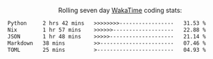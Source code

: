 <p align="center">Rolling seven day <a href="https://wakatime.com/@syrkis"/>WakaTime</a> coding stats:</p>
<!--START_SECTION:waka-->

```txt
Python     2 hrs 42 mins   >>>>>>>>-----------------   31.53 %
Nix        1 hr 57 mins    >>>>>>-------------------   22.88 %
JSON       1 hr 48 mins    >>>>>--------------------   21.14 %
Markdown   38 mins         >>-----------------------   07.46 %
TOML       25 mins         >------------------------   04.93 %
```

<!--END_SECTION:waka-->
